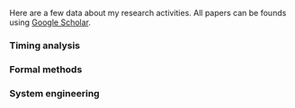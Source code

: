 Here are a few data about my research activities. All papers can be founds using [Google Scholar]().

### Timing analysis

### Formal methods

### System engineering
